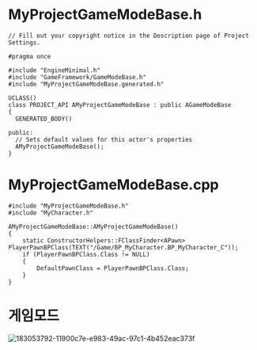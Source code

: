 # MyProjectGameModeBase.h
```
// Fill out your copyright notice in the Description page of Project Settings.

#pragma once

#include "EngineMinimal.h"
#include "GameFramework/GameModeBase.h"
#include "MyProjectGameModeBase.generated.h"

UCLASS()
class PROJECT_API AMyProjectGameModeBase : public AGameModeBase
{
  GENERATED_BODY()
  
public:
  // Sets default values for this actor's properties
  AMyProjectGameModeBase();
}
```
# MyProjectGameModeBase.cpp
```
#include "MyProjectGameModeBase.h"
#include "MyCharacter.h"

AMyProjectGameModeBase::AMyProjectGameModeBase()
{
	static ConstructorHelpers::FClassFinder<APawn> PlayerPawnBPClass(TEXT("/Game/BP_MyCharacter.BP_MyCharacter_C"));
	if (PlayerPawnBPClass.Class != NULL)
	{
		DefaultPawnClass = PlayerPawnBPClass.Class;
	}
}
```
# 게임모드 

![183053792-11900c7e-e983-49ac-97c1-4b452eac373f](https://user-images.githubusercontent.com/97510008/202837367-adde990c-c242-4fd7-aad6-05e114f2681f.png)
